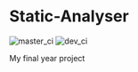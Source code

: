 # Static-Analyser

![master_ci](https://img.shields.io/jenkins/s/https/ci.elliothargreaves.com//job/Static%20Analyser/.svg?label=master)
![dev_ci](https://img.shields.io/jenkins/s/https/ci.elliothargreaves.com//job/Static%20Analyser-dev/.svg?label=dev)

My final year project